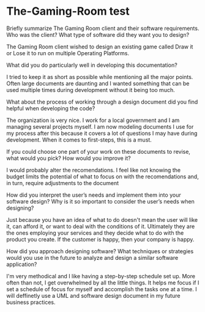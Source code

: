 # The-Gaming-Room test
Briefly summarize The Gaming Room client and their software requirements. Who was the client? What type of software did they want you to design?

The Gaming Room client wished to design an existing game called Draw it or Lose it to run on multiple Operating Platforms.

What did you do particularly well in developing this documentation?

I tried to keep it as short as possible while mentioning all the major points. Often large documents are daunting and I wanted something that can be used multiple times during development without it being too much.

What about the process of working through a design document did you find helpful when developing the code?

The organization is very nice. I work for a local government and I am managing several projects myself. I am now modeling documents I use for my process after this because it covers a lot of questions I may have during development. When it comes to first-steps, this is a must.

If you could choose one part of your work on these documents to revise, what would you pick? How would you improve it?

I would probably alter the recomendations. I feel like not knowing the budget limits the potential of what to focus on with the recomendations and, in turn, require adjustments to the document 

How did you interpret the user’s needs and implement them into your software design? Why is it so important to consider the user’s needs when designing?

Just because you have an idea of what to do doesn't mean the user will like it, can afford it, or want to deal with the conditions of it. Ultimately they are the ones employing your services and they decide what to do with the product you create. If the customer is happy, then your company is happy.

How did you approach designing software? What techniques or strategies would you use in the future to analyze and design a similar software application?

I'm very methodical and I like having a step-by-step schedule set up. More often than not, I get overwhelmed by all the little things. It helps me focus if I set a schedule of focus for myself and accomplish the tasks one at a time. I will deffinetly use a UML and software design document in my future business practices.

